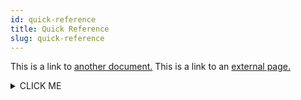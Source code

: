```yaml
---
id: quick-reference
title: Quick Reference
slug: quick-reference
---
```


<!-- Consider renaming to "Overview", "Table of Contents" or whatever -->

This is a link to [another document.](doc1.md) This is a link to an [external page.](http://www.example.com/)

<details><summary>CLICK ME</summary>
<p>

#### yes, even hidden code blocks!

```python
print("hello world!")
```

</p>
</details>